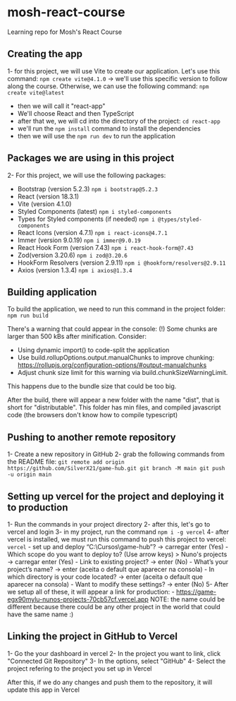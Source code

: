 # mosh-react-course

Learning repo for Mosh's React Course

## Creating the app

1- for this project, we will use Vite to create our application. Let's use this command:
`npm create vite@4.1.0` -> we'll use this specific version to follow along the course.
Otherwise, we can use the following command: `npm create vite@latest`

- then we will call it "react-app"
- We'll choose React and then TypeScript
- after that we, we will cd into the directory of the project: `cd react-app`
- we'll run the `npm install` command to install the dependencies
- then we will use the `npm run dev` to run the application

## Packages we are using in this project

2- For this project, we will use the following packages:

- Bootstrap (version 5.2.3) `npm i bootstrap@5.2.3`
- React (version 18.3.1)
- Vite (version 4.1.0)
- Styled Components (latest) `npm i styled-components`
- Types for Styled components (if needed) `npm i @types/styled-components`
- React Icons (version 4.7.1) `npm i react-icons@4.7.1`
- Immer (version 9.0.19) `npm i immer@9.0.19`
- React Hook Form (version 7.43) `npm i react-hook-form@7.43`
- Zod(version 3.20.6) `npm i zod@3.20.6`
- HookForm Resolvers (version 2.9.11) `npm i @hookform/resolvers@2.9.11`
- Axios (version 1.3.4) `npm i axios@1.3.4`

## Building application

To build the application, we need to run this command in the project folder: `npm run build`

There's a warning that could appear in the console:
(!) Some chunks are larger than 500 kBs after minification. Consider:

- Using dynamic import() to code-split the application
- Use build.rollupOptions.output.manualChunks to improve chunking: https://rollupjs.org/configuration-options/#output-manualchunks
- Adjust chunk size limit for this warning via build.chunkSizeWarningLimit.

This happens due to the bundle size that could be too big.

After the build, there will appear a new folder with the name "dist", that is short for "distributable". This folder has min files, and compiled javascript code (the browsers don't know how to compile typescript)

## Pushing to another remote repository

1- Create a new repository in GitHub
2- grab the following commands from the README file:
`git remote add origin https://github.com/SilverX21/game-hub.git
git branch -M main
git push -u origin main`

## Setting up vercel for the project and deploying it to production
1- Run the commands in your project directory
2- after this, let's go to vercel and login
3- in my project, run the command `npm i -g vercel`
4- after vercel is installed, we must run this command to push this project to vercel: `vercel`
	- set up and deploy “C:\Cursos\game-hub”? -> carregar enter (Yes)
	- Which scope do you want to deploy to? (Use arrow keys)
		> Nuno's projects  -> carregar enter (Yes)
	- Link to existing project? -> enter (No)
	- What’s your project’s name? -> enter (aceita o default que aparecer na consola)
	- In which directory is your code located? -> enter (aceita o default que aparecer na consola)
	- Want to modify these settings? -> enter (No)
5- After we setup all of these, it will appear a link for production:
	- https://game-egx90mylu-nunos-projects-70cb57cf.vercel.app
	NOTE: the name could be different because there could be any other project in the world that could have the same name :)
	
## Linking the project in GitHub to Vercel
1- Go the your dashboard in vercel
2- In the project you want to link, click "Connected Git Repository"
3- In the options, select "GitHub"
4- Select the project refering to the project you set up in Vercel

After this, if we do any changes and push them to the repository, it will update this app in Vercel